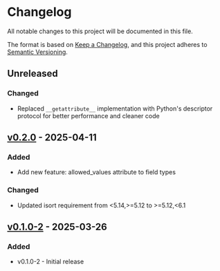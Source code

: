 # Changelog

All notable changes to this project will be documented in this file.

The format is based on [Keep a Changelog](https://keepachangelog.com/en/1.0.0/),
and this project adheres to [Semantic Versioning](https://semver.org/spec/v2.0.0.html).

## Unreleased

### Changed

- Replaced `__getattribute__` implementation with Python's descriptor protocol for better performance and cleaner code

## [v0.2.0](https://github.com/cccaballero/envmodel/releases/tag/v0.2.0) - 2025-04-11

### Added

- Add new feature: allowed_values attribute to field types

### Changed

- Updated isort requirement from <5.14,>=5.12 to >=5.12,<6.1

## [v0.1.0-2](https://github.com/cccaballero/envmodel/releases/tag/v0.1.0-2) - 2025-03-26

### Added

- v0.1.0-2 - Initial release
